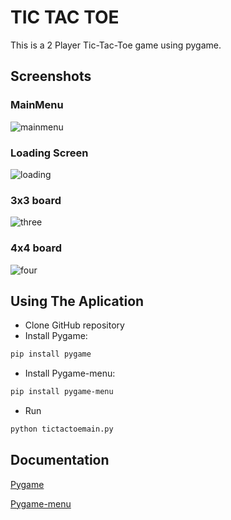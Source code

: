 
# TIC TAC TOE

This is a 2 Player Tic-Tac-Toe game using pygame.


## Screenshots

### MainMenu
![mainmenu](https://user-images.githubusercontent.com/69722542/123597203-a852b100-d810-11eb-9165-5da84d502cdf.png)
### Loading Screen
![loading](https://user-images.githubusercontent.com/69722542/123597219-ac7ece80-d810-11eb-98ac-268496793cf4.png)
### 3x3 board
![three](https://user-images.githubusercontent.com/69722542/123597228-b0aaec00-d810-11eb-9cdb-e61ac501bfeb.png)
### 4x4 board
![four](https://user-images.githubusercontent.com/69722542/123597236-b43e7300-d810-11eb-8add-83d2658ead49.png)
  
## Using The Aplication

- Clone GitHub repository
- Install Pygame: 
```bash
pip install pygame
```
- Install Pygame-menu:
```bash
pip install pygame-menu
```
- Run 
```bash
python tictactoemain.py
```
  
## Documentation

[Pygame](http://www.pygame.org/docs/)

[Pygame-menu](https://pygame-menu.readthedocs.io/en/4.1.2/#:~:text=Pygame-menu%20is%20a%20python-pygame%20library%20for%20creating%20menus.,and%20many%20more%2C%20with%20many%20options%20to%20customize.)

  